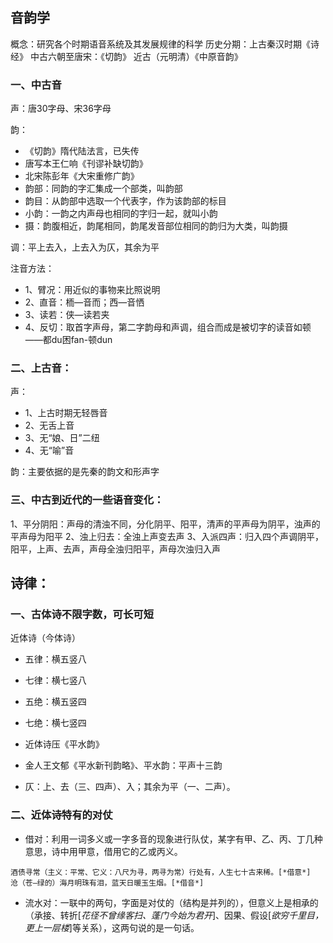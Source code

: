 ## 音韵学
概念：研究各个时期语音系统及其发展规律的科学
历史分期：上古秦汉时期《诗经》
中古六朝至唐宋：《切韵》
近古（元明清）《中原音韵》

### 一、中古音
声：唐30字母、宋36字母

韵：
- 《切韵》隋代陆法言，已失传
- 唐写本王仁响《刊谬补缺切韵》
- 北宋陈彭年《大宋重修广韵》
- 韵部：同韵的字汇集成一个部类，叫韵部
- 韵目：从韵部中选取一个代表字，作为该韵部的标目
- 小韵：一韵之内声母也相同的字归一起，就叫小韵
- 摄：韵腹相近，韵尾相同，韵尾发音部位相同的韵归为大类，叫韵摄

调：平上去入，上去入为仄，其余为平

注音方法：
- 1、臂况：用近似的事物来比照说明
- 2、直音：栭—音而；西—音恓
- 3、读若：侠—读若夹
- 4、反切：取首字声母，第二字韵母和声调，组合而成是被切字的读音如顿——都du困fan-顿dun


### 二、上古音：
声：
- 1、上古时期无轻唇音
- 2、无舌上音
- 3、无“娘、日”二纽
- 4、无“喻”音                               

韵：主要依据的是先秦的韵文和形声字

### 三、中古到近代的一些语音变化：
1、平分阴阳：声母的清浊不同，分化阴平、阳平，清声的平声母为阴平，浊声的平声母为阳平
2、浊上归去：全浊上声变去声
3、入派四声：归入四个声调阴平，阳平，上声、去声，声母全浊归阳平，声母次浊归入声





## 诗律：
### 一、古体诗不限字数，可长可短
近体诗（今体诗）
- 五律：横五竖八
- 七律：横七竖八
- 五绝：横五竖四
- 七绝：横七竖四



- 近体诗压《平水韵》
- 金人王文郁《平水新刊韵略》、平水韵：平声十三韵
- 仄：上、去（三、四声）、入；其余为平（一、二声）。

### 二、近体诗特有的对仗
- 借对：利用一词多义或一字多音的现象进行队仗，某字有甲、乙、丙、丁几种意思，诗中用甲意，借用它的乙或丙义。
```
酒债寻常（主义：平常、它义：八尺为寻，两寻为常）行处有，人生七十古来稀。[*借意*]
沧（苍—绿的）海月明珠有泪，蓝天日暖玉生烟。[*借音*]
```

- 流水对：一联中的两句，字面是对仗的（结构是并列的），但意义上是相承的（承接、转折[*花径不曾缘客扫、蓬门今始为君开*]、因果、假设[*欲穷千里目，更上一层楼*]等关系），这两句说的是一句话。
